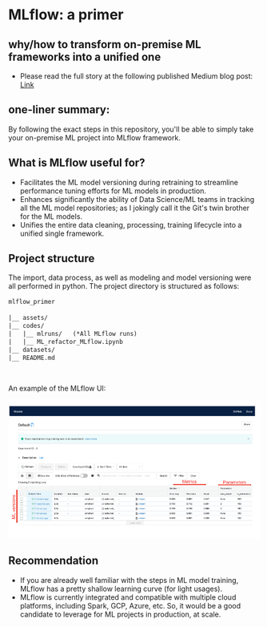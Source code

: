 # MLflow: a primer 
## why/how to transform on-premise ML frameworks into a unified one
- Please read the full story at the following published Medium blog post:
[Link](https://medium.com/p/6dfe6be48353/edit)

## one-liner summary: 
By following the exact steps in this repository, you'll be able to simply take your on-premise ML project into MLflow framework.

## What is MLflow useful for?
- Facilitates the ML model versioning during retraining to streamline performance tuning efforts for ML models in production.<br>
- Enhances significantly the ability of Data Science/ML teams in tracking all the ML model repositories; as I jokingly call it the Git's twin brother for the ML models.<br>
- Unifies the entire data cleaning, processing, training lifecycle into a unified single framework.<br>

## Project structure
    
The import, data process, as well as modeling and model versioning were all performed in python. The project directory is structured as follows:
```
mlflow_primer
    
|__ assets/
|__ codes/
|   |__ mlruns/   (*All MLflow runs)
|   |__ ML_refactor_MLflow.ipynb
|__ datasets/
|__ README.md
```
<br>    

An example of the MLflow UI:
<div style="text-align:center"><img src="assets/medium-figure1.png" /></div>

## Recommendation 
- If you are already well familiar with the steps in ML model training, MLflow has a pretty shallow learning curve (for light usages).<br>
- MLflow is currently integrated and compatible with multiple cloud platforms, including Spark, GCP, Azure, etc. So, it would be a good candidate to leverage for ML projects in production, at scale.
